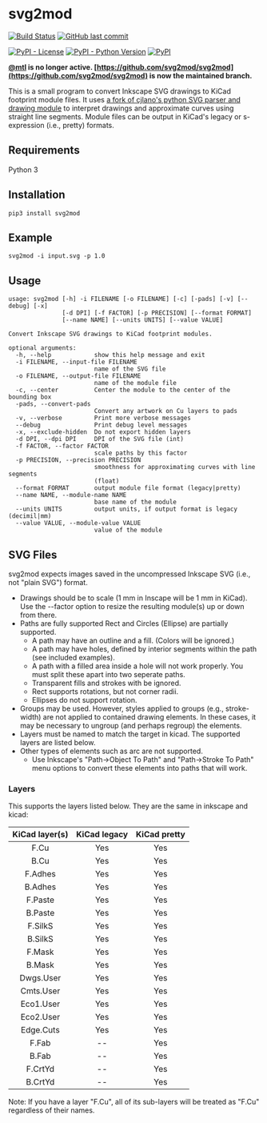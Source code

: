 # svg2mod
[![Build Status](https://travis-ci.com/svg2mod/svg2mod.svg?branch=master)](https://travis-ci.com/svg2mod/svg2mod)
[![GitHub last commit](https://img.shields.io/github/last-commit/svg2mod/svg2mod)](https://github.com/svg2mod/svg2mod/commits/master)

[![PyPI - License](https://img.shields.io/pypi/l/svg2mod?color=black)](https://pypi.org/project/svg2mod/)
[![PyPI - Python Version](https://img.shields.io/pypi/pyversions/svg2mod)](https://pypi.org/project/svg2mod/)
[![PyPI](https://img.shields.io/pypi/v/svg2mod?color=informational&label=version)](https://pypi.org/project/svg2mod/)


__[@mtl](https://github.com/mtl) is no longer active. [https://github.com/svg2mod/svg2mod](https://github.com/svg2mod/svg2mod) is now the maintained branch.__

This is a small program to convert Inkscape SVG drawings to KiCad footprint module files.  It uses [a fork of cjlano's python SVG parser and drawing module](https://github.com/svg2mod/svg) to interpret drawings and approximate curves using straight line segments.  Module files can be output in KiCad's legacy or s-expression (i.e., pretty) formats.

## Requirements

Python 3

## Installation

```pip3 install svg2mod```


## Example

```svg2mod -i input.svg -p 1.0```

## Usage
```
usage: svg2mod [-h] -i FILENAME [-o FILENAME] [-c] [-pads] [-v] [--debug] [-x]
               [-d DPI] [-f FACTOR] [-p PRECISION] [--format FORMAT]
               [--name NAME] [--units UNITS] [--value VALUE]

Convert Inkscape SVG drawings to KiCad footprint modules.

optional arguments:
  -h, --help            show this help message and exit
  -i FILENAME, --input-file FILENAME
                        name of the SVG file
  -o FILENAME, --output-file FILENAME
                        name of the module file
  -c, --center          Center the module to the center of the bounding box
  -pads, --convert-pads
                        Convert any artwork on Cu layers to pads
  -v, --verbose         Print more verbose messages
  --debug               Print debug level messages
  -x, --exclude-hidden  Do not export hidden layers
  -d DPI, --dpi DPI     DPI of the SVG file (int)
  -f FACTOR, --factor FACTOR
                        scale paths by this factor
  -p PRECISION, --precision PRECISION
                        smoothness for approximating curves with line segments
                        (float)
  --format FORMAT       output module file format (legacy|pretty)
  --name NAME, --module-name NAME
                        base name of the module
  --units UNITS         output units, if output format is legacy (decimil|mm)
  --value VALUE, --module-value VALUE
                        value of the module
```

## SVG Files

svg2mod expects images saved in the uncompressed Inkscape SVG (i.e., not "plain SVG") format.
 * Drawings should be to scale (1 mm in Inscape will be 1 mm in KiCad).  Use the --factor option to resize the resulting module(s) up or down from there.
 * Paths are fully supported Rect and Circles (Ellipse) are partially supported.
   * A path may have an outline and a fill.  (Colors will be ignored.)
   * A path may have holes, defined by interior segments within the path (see included examples).
   * A path with a filled area inside a hole will not work properly. You must split these apart into two seperate paths.
   * Transparent fills and strokes with be ignored.
   * Rect supports rotations, but not corner radii.
   * Ellipses do not support rotation.
 * Groups may be used.  However, styles applied to groups (e.g., stroke-width) are not applied to contained drawing elements.  In these cases, it may be necessary to ungroup (and perhaps regroup) the elements.
 * Layers must be named to match the target in kicad. The supported layers are listed below.
 * Other types of elements such as arc are not supported.
   * Use Inkscape's "Path->Object To Path" and "Path->Stroke To Path" menu options to convert these elements into paths that will work.

### Layers
This supports the layers listed below. They are the same in inkscape and kicad:

| KiCad layer(s)   | KiCad legacy | KiCad pretty |
|:----------------:|:------------:|:------------:|
| F.Cu             | Yes          | Yes          |
| B.Cu             | Yes          | Yes          |
| F.Adhes          | Yes          | Yes          |
| B.Adhes          | Yes          | Yes          |
| F.Paste          | Yes          | Yes          |
| B.Paste          | Yes          | Yes          |
| F.SilkS          | Yes          | Yes          |
| B.SilkS          | Yes          | Yes          |
| F.Mask           | Yes          | Yes          |
| B.Mask           | Yes          | Yes          |
| Dwgs.User        | Yes          | Yes          |
| Cmts.User        | Yes          | Yes          |
| Eco1.User        | Yes          | Yes          |
| Eco2.User        | Yes          | Yes          |
| Edge.Cuts        | Yes          | Yes          |
| F.Fab            | --           | Yes          |
| B.Fab            | --           | Yes          |
| F.CrtYd          | --           | Yes          |
| B.CrtYd          | --           | Yes          |

Note: If you have a layer "F.Cu", all of its sub-layers will be treated as "F.Cu" regardless of their names.

